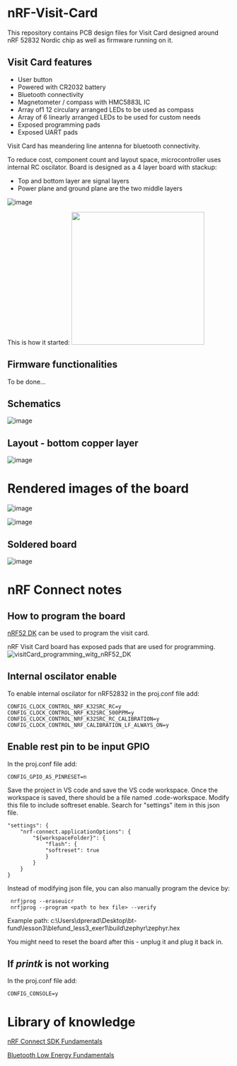 # nRF-Visit-Card
This repository contains PCB design files for Visit Card designed around nRF 52832 Nordic chip as well as firmware running on it.

## Visit Card features
- User button
- Powered with CR2032 battery
- Bluetooth connectivity
- Magnetometer / compass with HMC5883L IC
- Array of1 12 circulary arranged LEDs to be used as compass
- Array of 6 linearly arranged LEDs to be used for custom needs
- Exposed programming pads
- Exposed UART pads

Visit Card has meandering line antenna for bluetooth connectivity.

To reduce cost, component count and layout space, microcontroller uses internal RC oscilator.
Board is designed as a 4 layer board with stackup:
- Top and bottom layer are signal layers
- Power plane and ground plane are the two middle layers

![image](https://github.com/user-attachments/assets/8589ff6a-9532-4c5c-9bc0-68de45dbeede)

This is how it started:
<img src="https://github.com/user-attachments/assets/11025395-a15e-4ba9-b2d4-a1033ff08f3d" width="300">

## Firmware functionalities
To be done...

## Schematics

![image](https://github.com/user-attachments/assets/44cbd81e-2d5b-4657-8ca4-7464be555d9f)

## Layout - bottom copper layer

![image](https://github.com/user-attachments/assets/8563e602-7cf3-4d23-bd46-ceaeef5357ea)

# Rendered images of the board

![image](https://github.com/user-attachments/assets/ddf66f56-fcfb-4f65-b5bc-f648f18b45ca)

![image](https://github.com/user-attachments/assets/43cd5d5b-b40b-415f-b020-4431bbd3a8c2)

## Soldered board

![image](https://github.com/user-attachments/assets/8aa683d2-f650-419b-bce5-8ee3a23b7501)


# nRF Connect notes

## How to program the board

[nRF52 DK](https://www.nordicsemi.com/Products/Development-hardware/nRF52-DK) can be used to program the visit card. 

nRF Visit Card board has exposed pads that are used for programming.
![visitCard_programming_witg_nRF52_DK](https://github.com/user-attachments/assets/778b8e47-01ea-46b1-b14c-1322ab45e64c)

## Internal oscilator enable

To enable internal oscilator for nRF52832 in the proj.conf file add:
````
CONFIG_CLOCK_CONTROL_NRF_K32SRC_RC=y
CONFIG_CLOCK_CONTROL_NRF_K32SRC_500PPM=y
CONFIG_CLOCK_CONTROL_NRF_K32SRC_RC_CALIBRATION=y
CONFIG_CLOCK_CONTROL_NRF_CALIBRATION_LF_ALWAYS_ON=y
````

## Enable rest pin to be input GPIO

In the proj.conf file add:
````
CONFIG_GPIO_AS_PINRESET=n
````

Save the project in VS code and save the VS code workspace. Once the workspace is saved, there should be a file named <workspace name>.code-workspace.
Modify this file to include softreset enable. Search for "settings" item in this json file.
````
"settings": {
	"nrf-connect.applicationOptions": {
		"${workspaceFolder}": {
			"flash": {
			"softreset": true
			}
		}
	}
}
````

Instead of modifying json file, you can also manually program the device by:
````
 nrfjprog --eraseuicr
 nrfjprog --program <path to hex file> --verify
````
 Example path: c:\Users\dprerad\Desktop\bt-fund\lesson3\blefund_less3_exer1\build\zephyr\zephyr.hex

 You might need to reset the board after this - unplug it and plug it back in.

## If _printk_ is not working
In the proj.conf file add:
````
CONFIG_CONSOLE=y
````
 # Library of knowledge

 [nRF Connect SDK Fundamentals](https://academy.nordicsemi.com/courses/nrf-connect-sdk-fundamentals/)
 
 [Bluetooth Low Energy Fundamentals](https://academy.nordicsemi.com/courses/bluetooth-low-energy-fundamentals/)
